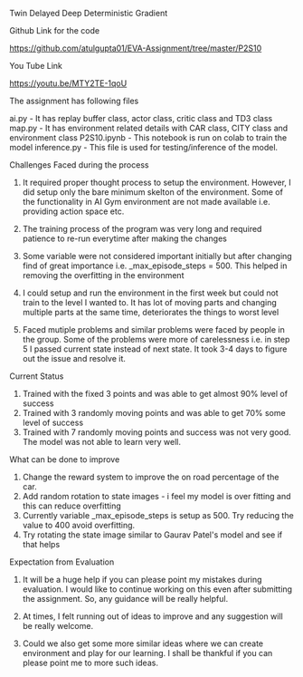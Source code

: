 Twin Delayed Deep Deterministic Gradient

Github Link for the code 

https://github.com/atulgupta01/EVA-Assignment/tree/master/P2S10

You Tube Link

https://youtu.be/MTY2TE-1qoU

The assignment has following files

ai.py - It has replay buffer class, actor class, critic class and TD3 class
map.py - It has environment related details with CAR class, CITY class and environment class
P2S10.ipynb - This notebook is run on colab to train the model
inference.py - This file is used for testing/inference of the model.

Challenges Faced during the process

1. It required proper thought process to setup the environment. However, I did setup only the bare minimum skelton of the environment. Some of the functionality in AI Gym environment are not made available i.e. providing action space etc.

2. The training process of the program was very long and required patience to re-run everytime after making the changes

3. Some variable were not considered important initially but after changing find of great importance i.e. _max_episode_steps = 500.
This helped in removing the overfitting in the environment

4. I could setup and run the environment in the first week but could not train to the level I wanted to. It has lot of moving parts and changing multiple parts at the same time, deteriorates the things to worst level

5. Faced mutiple problems and similar problems were faced by people in the group. Some of the problems were more of carelessness i.e. in step 5 I passed current state instead of next state. It took 3-4 days to figure out the issue and resolve it.

Current Status

1. Trained with the fixed 3 points and was able to get almost 90% level of success
2. Trained with 3 randomly moving points and was able to get 70% some level of success
3. Trained with 7 randomly moving points and success was not very good. The model was not able to learn very well.

What can be done to improve

1. Change the reward system to improve the on road percentage of the car.
2. Add random rotation to state images - i feel my model is over fitting and this can reduce overfitting
3. Currently variable _max_episode_steps is setup as 500. Try reducing the value to 400 avoid overfitting.
4. Try rotating the state image similar to Gaurav Patel's model and see if that helps

Expectation from Evaluation

1. It will be a huge help if you can please point my mistakes during evaluation. I would like to continue working on this even after submitting the assignment. So, any guidance will be really helpful.

2. At times, I felt running out of ideas to improve and any suggestion will be really welcome.

3. Could we also get some more similar ideas where we can create environment and play for our learning. I shall be thankful if you can please point me to more such ideas.
